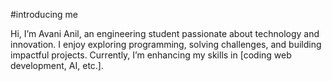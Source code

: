 #introducing me

Hi, I’m Avani Anil, an engineering student passionate about technology and innovation.
I enjoy exploring programming, solving challenges, and building impactful projects.
Currently, I’m enhancing my skills in [coding web development, AI, etc.].
